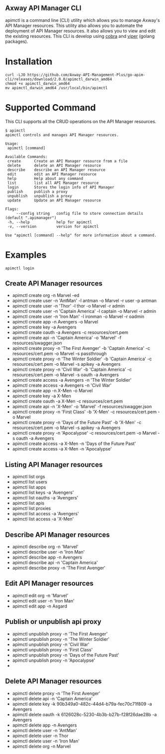 ## Axway API Manager CLI
apimctl is a command line (CLI) utility which allows you to manage Axway's API Manager resources. This utility also allows you to automate the deployment of API Manager resources. It also allows you to view and edit the existing resources. This CLI is develop using [cobra](https://github.com/spf13/cobra) and [viper](https://github.com/spf13/viper) (golang packages).

# Installation

```
curl -LJO https://github.com/Axway-API-Management-Plus/go-apim-cli/releases/download/2.0.0/apimctl_darwin_amd64
chmod +x apimctl_darwin_amd64
mv apimctl_darwin_amd64 /usr/local/bin/apimctl 
```

# Supported Command

This CLI supports all the CRUD operations on the API Manager resources. 
 ```
$ apimctl 
apimctl controls and manages API Manager resources.

Usage:
  apimctl [command]

Available Commands:
  create      Create an API Manager resource from a file
  delete      delete an API Manager resource
  describe    describe an API Manager resource
  edit        edit an API Manager resource
  help        Help about any command
  list        list all API Manager resource
  login       Stores the login info of API Manager
  publish     publish a proxy
  unpublish   unpublish a proxy
  update      Update an API Manager resource

Flags:
      --config string   config file to store connection details (default ".apimanager")
  -h, --help            help for apimctl
  -v, --version         version for apimctl

Use "apimctl [command] --help" for more information about a command.
 ```

# Examples
```
apimctl login
```
## Create API Manager resources

* apimctl create org -n Marvel -ed 
* apimctl create user -n 'AntMan' -l antman -o Marvel -r user -p antman
* apimctl create user -n 'Thor' -l thor -o Marvel -r admin
* apimctl create user -n 'Captain America' -l captain -o Marvel -r admin
* apimctl create user -n 'Iron Man' -l ironman -o Marvel -r oadmin
* apimctl create app -n Avengers -o Marvel
* apimctl create key -a Avengers
* apimctl create oauth -a Avengers -c resources/cert.pem 
* apimctl create api -n 'Captain America' -o 'Marvel' -f resources/swagger.json 
* apimctl create proxy -n 'The First Avenger' -b 'Captain America' -c resources/cert.pem -o Marvel -s passthrough
* apimctl create proxy -n 'The Winter Soldier' -b 'Captain America' -c resources/cert.pem -o Marvel -s apikey -a Avengers
* apimctl create proxy -n 'Civil War' -b 'Captain America' -c resources/cert.pem -o Marvel -s oauth -a Avengers
* apimctl create access -a Avengers -n 'The Winter Soldier'
* apimctl create access -a Avengers -n 'Civil War'
* apimctl create app -n X-Men -o Marvel
* apimctl create key -a X-Men
* apimctl create oauth -a X-Men -c resources/cert.pem 
* apimctl create api -n 'X-Men' -o 'Marvel' -f resources/swagger.json 
* apimctl create proxy -n 'First Class' -b 'X-Men' -c resources/cert.pem -o Marvel 
* apimctl create proxy -n 'Days of the Future Past' -b 'X-Men' -c resources/cert.pem -o Marvel -s apikey -a Avengers
* apimctl create proxy -n 'Apocalypse' -c resources/cert.pem -o Marvel -s oauth -a Avengers
* apimctl create access -a X-Men -n 'Days of the Future Past'
* apimctl create access -a X-Men -n 'Apocalypse'

## Listing API Manager resources

* apimctl list orgs
* apimctl list users
* apimctl list apps
* apimctl list keys -a 'Avengers'
* apimctl list oauths -a 'Avengers'
* apimctl list apis
* apimctl list proxies
* apimctl list access -a 'Avengers'
* apimctl list access -a 'X-Men'

## Describe API Manager resources

* apimctl describe org -n 'Marvel'
* apimctl describe user -n 'Iron Man'
* apimctl describe app -n Avengers
* apimctl describe api -n 'Captain America'
* apimctl describe proxy -n 'The First Avenger'

## Edit API Manager resources

* apimctl edit org -n 'Marvel'
* apimctl edit user -n 'Iron Man'
* apimctl edit app -n Asgard

## Publish or unpublish api proxy

* apimctl unpublish proxy -n 'The First Avenger'
* apimctl unpublish proxy -n 'The Winter Soldier'
* apimctl unpublish proxy -n 'Civil War'
* apimctl unpublish proxy -n 'First Class'
* apimctl unpublish proxy -n 'Days of the Future Past'
* apimctl unpublish proxy -n 'Apocalypse'
* 
## Delete API Manager resources

* apimctl delete proxy -n 'The First Avenger'
* apimctl delete api -n 'Captain America'
* apimctl delete key -k 90b349a0-482c-44d4-b79a-fec70c71f809 -a Avengers
* apimctl delete oauth -k 6126028c-5230-4b3b-b27b-f28f26dae28b -a Avengers
* apimctl delete app -n Avengers
* apimctl delete user -n 'AntMan'
* apimctl delete user -n Thor
* apimctl delete user -n 'Iron Man'
* apimctl delete org -n Marvel
